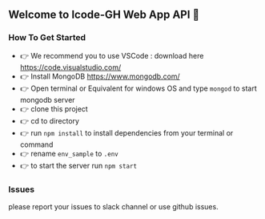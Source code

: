 ## Welcome to Icode-GH Web App API 🤗

### How To Get Started
- 👉 We recommend you to use VSCode : download here https://code.visualstudio.com/
- 👉 Install MongoDB https://www.mongodb.com/
- 👉 Open terminal or Equivalent for windows OS and type  `mongod` to start mongodb server
- 👉 clone this project
- 👉 cd to directory
- 👉 run `npm install` to install dependencies from your terminal or command
- 👉 rename `env_sample` to `.env`
- 👉 to start the server run `npm start`

### Issues
please report your issues to slack channel or use github issues.
